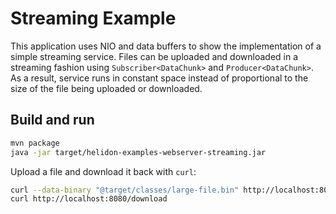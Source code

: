 # Streaming Example

This application uses NIO and data buffers to show the implementation of a simple streaming service.
 Files can be uploaded and downloaded in a streaming fashion using `Subscriber<DataChunk>` and 
`Producer<DataChunk>`. As a result, service runs in constant space instead of proportional
to the size of the file being uploaded or downloaded.

## Build and run

```bash
mvn package
java -jar target/helidon-examples-webserver-streaming.jar
```

Upload a file and download it back with `curl`:
```bash
curl --data-binary "@target/classes/large-file.bin" http://localhost:8080/upload
curl http://localhost:8080/download
```
